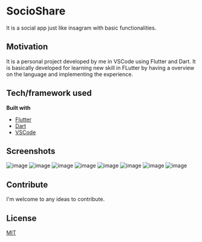 # SocioShare

It is a social app just like insagram with basic functionalities.

## Motivation
It is a personal project developed by me in VSCode using Flutter and Dart. It is basically developed for learning new skill in FLutter by having a overview on the language and implementing the experience.

## Tech/framework used

<b>Built with</b>
- [Flutter](https://flutter.dev/)
- [Dart](https://dart.dev/)
- [VSCode](https://code.visualstudio.com/)

## Screenshots
![image](https://github.com/DexProtege/SocioShare/blob/master/screenshots/Screenshot_1589275665.png)
![image](https://github.com/DexProtege/SocioShare/blob/master/screenshots/Screenshot_1589275972.png)
![image](https://github.com/DexProtege/SocioShare/blob/master/screenshots/Screenshot_1589275792.png)
![image](https://github.com/DexProtege/SocioShare/blob/master/screenshots/Screenshot_1589275763.png)
![image](https://github.com/DexProtege/SocioShare/blob/master/screenshots/Screenshot_1589275926.png)
![image](https://github.com/DexProtege/SocioShare/blob/master/screenshots/Screenshot_1589275810.png)
![image](https://github.com/DexProtege/SocioShare/blob/master/screenshots/Screenshot_1589275820.png)
![image](https://github.com/DexProtege/SocioShare/blob/master/screenshots/Screenshot_1589275874.png)


## Contribute
I'm welcome to any ideas to contribute.

## License
[MIT](https://choosealicense.com/licenses/mit/)
